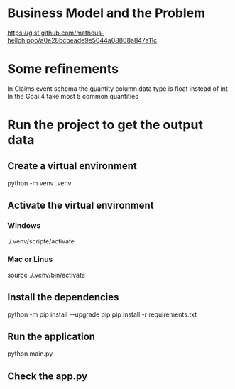 # Business Model and the Problem
https://gist.github.com/matheus-hellohippo/a0e28bcbeade9e5044a08808a847a11c

# Some refinements
In Claims event schema the quantity column data type is float instead of int
In the Goal 4 take most 5 common quantities


# Run the project to get the output data

## Create a virtual environment
python -m venv .venv

## Activate the virtual environment
### Windows
./.venv/scripte/activate
### Mac or Linus
source ./.venv/bin/activate

## Install the dependencies
python -m pip install --upgrade pip
pip install -r requirements.txt

## Run the application
python main.py

## Check the app.py